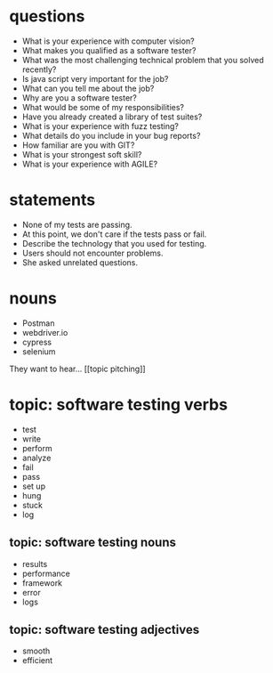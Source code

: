 # questions
- What is your experience with computer vision?
- What makes you qualified as a software tester?
- What was the most challenging technical problem that you solved recently?
- Is java script very important for the job?
- What can you tell me about the job?
- Why are you a software tester?
- What would be some of my responsibilities?
- Have you already created a library of test suites?
- What is your experience with fuzz testing?
- What details do you include in your bug reports?
- How familiar are you with GIT?
- What is your strongest soft skill?
- What is your experience with AGILE?


# statements
- None of my tests are passing.
- At this point, we don't care if the tests pass or fail.
- Describe the technology that you used for testing.
- Users should not encounter problems.
- She asked unrelated questions.

# nouns
- Postman
- webdriver.io
- cypress
- selenium


They want to hear...
[[topic pitching]]


# topic: software testing verbs
* test
* write
* perform
* analyze
* fail
* pass
* set up
* hung
* stuck
* log

## topic: software testing nouns
* results
* performance
* framework
* error
* logs

## topic: software testing adjectives
* smooth
* efficient
